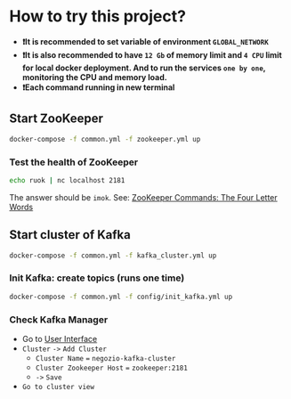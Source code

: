 # How to try this project?

* **❗It is recommended to set variable of environment `GLOBAL_NETWORK`**
* **❗It is also recommended to have `12 Gb` of memory limit and `4 CPU` limit for local docker deployment. And to run
  the services `one by one`, monitoring the CPU and memory load.**
* **❗Each command running in new terminal**

## Start ZooKeeper

```sh
docker-compose -f common.yml -f zookeeper.yml up
```

### Test the health of ZooKeeper

```sh
echo ruok | nc localhost 2181
```

The answer should be `imok`.
See: [ZooKeeper Commands: The Four Letter Words](https://zookeeper.apache.org/doc/r3.1.2/zookeeperAdmin.html#sc_zkCommands)

## Start cluster of Kafka

```sh
docker-compose -f common.yml -f kafka_cluster.yml up
```

### Init Kafka: create topics (runs one time)

```sh
docker-compose -f common.yml -f config/init_kafka.yml up
```

### Check Kafka Manager

- Go to [User Interface](http://localhost:9000/)
- `Cluster` `->` `Add Cluster`
    - `Cluster Name` `=` `negozio-kafka-cluster`
    - `Cluster Zookeeper Host` `=` `zookeeper:2181`
    - `->` `Save`
- `Go to cluster view`
